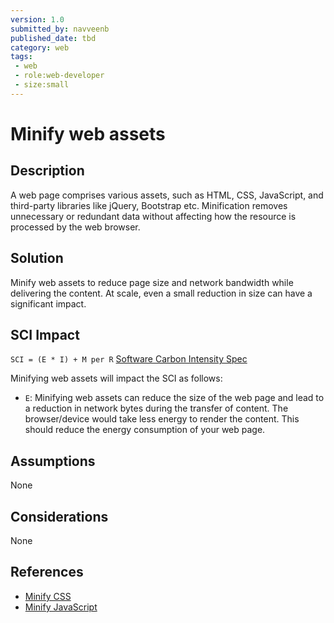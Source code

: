 ```yaml
---
version: 1.0
submitted_by: navveenb
published_date: tbd
category: web
tags: 
 - web
 - role:web-developer
 - size:small
---
```


# Minify web assets

## Description
A web page comprises various assets, such as HTML, CSS, JavaScript, and third-party libraries like jQuery, Bootstrap etc. Minification removes unnecessary or redundant data without affecting how the resource is processed by the web browser.

## Solution
Minify web assets to reduce page size and network bandwidth while delivering the content. At scale, even a small reduction in size can have a significant impact.

## SCI Impact
`SCI = (E * I) + M per R`
[Software Carbon Intensity Spec](https://grnsft.org/sci)

Minifying web assets will impact the SCI as follows:

- `E`: Minifying  web assets can reduce the size of the web page and lead to a reduction in network bytes during the transfer of content. The browser/device would take less energy to render the content. This should reduce the energy consumption of your web page.

## Assumptions
None 

## Considerations
None

## References
- [Minify CSS](https://web.dev/unminified-css/)
- [Minify JavaScript](https://web.dev/unminified-javascript/)

